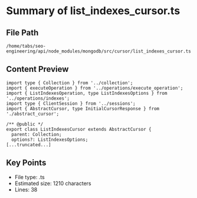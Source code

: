 # Summary of list_indexes_cursor.ts
  
## File Path
`/home/tabs/seo-engineering/api/node_modules/mongodb/src/cursor/list_indexes_cursor.ts`

## Content Preview
```
import type { Collection } from '../collection';
import { executeOperation } from '../operations/execute_operation';
import { ListIndexesOperation, type ListIndexesOptions } from '../operations/indexes';
import type { ClientSession } from '../sessions';
import { AbstractCursor, type InitialCursorResponse } from './abstract_cursor';

/** @public */
export class ListIndexesCursor extends AbstractCursor {
  parent: Collection;
  options?: ListIndexesOptions;
[...truncated...]
```

## Key Points
- File type: .ts
- Estimated size: 1210 characters
- Lines: 38
